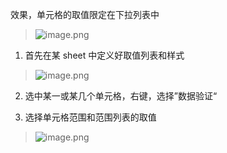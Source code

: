 效果，单元格的取值限定在下拉列表中

> ![image.png](https://upload-images.jianshu.io/upload_images/71414-1647c3fcc20cb7ff.png?imageMogr2/auto-orient/strip%7CimageView2/2/w/1240)

1. 首先在某 sheet 中定义好取值列表和样式
> ![image.png](https://upload-images.jianshu.io/upload_images/71414-94da5876f7366dd3.png?imageMogr2/auto-orient/strip%7CimageView2/2/w/1240)


2. 选中某一或某几个单元格，右键，选择”数据验证“

3. 选择单元格范围和范围列表的取值
> ![image.png](https://upload-images.jianshu.io/upload_images/71414-f26e41c35b8464aa.png?imageMogr2/auto-orient/strip%7CimageView2/2/w/1240)
